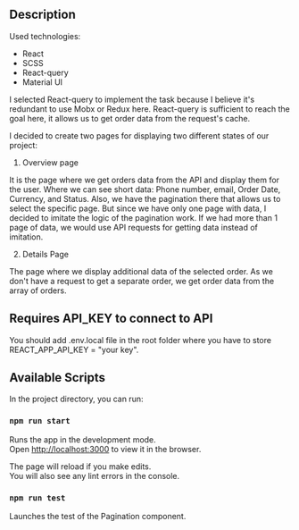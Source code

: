 ## Description

Used technologies:

- React
- SCSS
- React-query
- Material UI

I selected React-query to implement the task because I believe it's redundant to use Mobx
or Redux here. React-query is sufficient to reach the goal here, it allows us to get order data from the request's cache.

I decided to create two pages for displaying two different states of our project:

1. Overview page

It is the page where we get orders data from the API and display them for the user. Where we can see short data: Phone number, email, Order Date, Currency, and Status. Also, we have the pagination there that allows us to select the specific page. But since we have only one page with data, I decided to imitate the logic of the pagination work. If we had more than 1 page of data, we would use API requests for getting data instead of imitation.

2. Details Page

The page where we display additional data of the selected order. As we don't have a request to get a separate order, we get order data from the array of orders.

## Requires API_KEY to connect to API

You should add .env.local file in the root folder where you have to store REACT_APP_API_KEY = "your key".

## Available Scripts

In the project directory, you can run:

### `npm run start`

Runs the app in the development mode.\
Open [http://localhost:3000](http://localhost:3000) to view it in the browser.

The page will reload if you make edits.\
You will also see any lint errors in the console.

### `npm run test`

Launches the test of the Pagination component.
